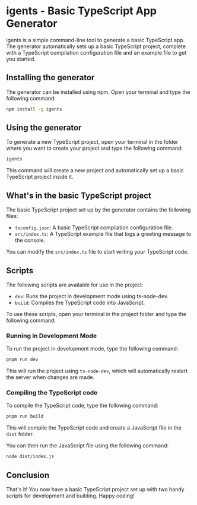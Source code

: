 # igents - Basic TypeScript App Generator

igents is a simple command-line tool to generate a basic TypeScript app. The generator automatically sets up a basic TypeScript project, complete with a TypeScript compilation configuration file and an example file to get you started.

## Installing the generator

The generator can be installed using npm. Open your terminal and type the following command:

```bash
npm install -g igents
```

## Using the generator

To generate a new TypeScript project, open your terminal in the folder where you want to create your project and type the following command:

```bash
igents
```


This command will create a new project and automatically set up a basic TypeScript project inside it.

## What's in the basic TypeScript project

The basic TypeScript project set up by the generator contains the following files:

- `tsconfig.json`: A basic TypeScript compilation configuration file.
- `src/index.ts`: A TypeScript example file that logs a greeting message to the console.

You can modify the `src/index.ts` file to start writing your TypeScript code.

## Scripts

The following scripts are available for use in the project:

- `dev`: Runs the project in development mode using ts-node-dev.
- `build`: Compiles the TypeScript code into JavaScript.

To use these scripts, open your terminal in the project folder and type the following command:

### Running in Development Mode

To run the project in development mode, type the following command:

```bash
pnpm run dev
```

This will run the project using `ts-node-dev`, which will automatically restart the server when changes are made.

### Compiling the TypeScript code

To compile the TypeScript code, type the following command:

```bash
pnpm run build
```

This will compile the TypeScript code and create a JavaScript file in the `dist` folder.

You can then run the JavaScript file using the following command:

```bash
node dist/index.js
```

## Conclusion

That's it! You now have a basic TypeScript project set up with two handy scripts for development and building. Happy coding!
